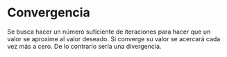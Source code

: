 # Convergencia

Se busca hacer un número suficiente de iteraciones para hacer que un valor se aproxime al valor deseado. Si converge su valor se acercará cada vez más a cero. De lo contrario sería una divergencia.

<!--stackedit_data:
eyJoaXN0b3J5IjpbMjgwMDUwNDg2XX0=
-->